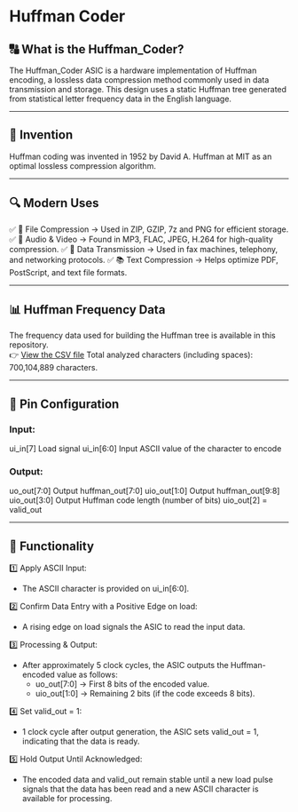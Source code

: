 # Huffman Coder

## 🔠 What is the Huffman_Coder?
The Huffman_Coder ASIC is a hardware implementation of Huffman encoding, a lossless data compression method commonly used in data transmission and storage. This design uses a static Huffman tree generated from statistical letter frequency data in the English language.
___

## 📅 Invention
Huffman coding was invented in 1952 by David A. Huffman at MIT as an optimal lossless compression algorithm.
___

## 🔍 Modern Uses
✅ 📁 File Compression → Used in ZIP, GZIP, 7z and PNG for efficient storage.
✅ 🎵 Audio & Video → Found in MP3, FLAC, JPEG, H.264 for high-quality compression.
✅ 📡 Data Transmission → Used in fax machines, telephony, and networking protocols.
✅ 📚 Text Compression → Helps optimize PDF, PostScript, and text file formats.
___

## 📊 Huffman Frequency Data  
The frequency data used for building the Huffman tree is available in this repository.  
👉 [View the CSV file](https://github.com/MarvinBrth/tt10-huffman-coder/ascii_frequencies.csv)
Total analyzed characters (including spaces): 700,104,889 characters.
 ___

## 📌 Pin Configuration
### Input:
ui_in[7] Load signal
ui_in[6:0]	Input	ASCII value of the character to encode

### Output:
uo_out[7:0]	Output huffman_out[7:0]
uio_out[1:0] Output	huffman_out[9:8]
uio_out[3:0]	Output	Huffman code length (number of bits)
uio_out[2] = valid_out
___

## 🔧 Functionality
1️⃣ Apply ASCII Input:
- The ASCII character is provided on ui_in[6:0].

2️⃣ Confirm Data Entry with a Positive Edge on load:
- A rising edge on load signals the ASIC to read the input data.

3️⃣ Processing & Output:
- After approximately 5 clock cycles, the ASIC outputs the Huffman-encoded value as follows:
    - uo_out[7:0] → First 8 bits of the encoded value.
    - uio_out[1:0] → Remaining 2 bits (if the code exceeds 8 bits).

4️⃣ Set valid_out = 1:
- 1 clock cycle after output generation, the ASIC sets valid_out = 1, indicating that the data is ready.

5️⃣ Hold Output Until Acknowledged:
- The encoded data and valid_out remain stable until a new load pulse signals that the data has been read and a new ASCII character is available for processing.
